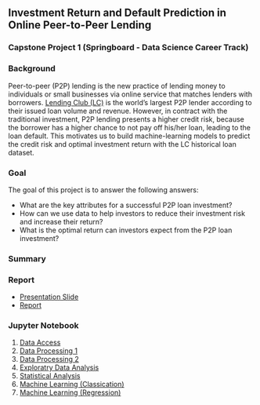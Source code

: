 ## Investment Return and Default Prediction in Online Peer-to-Peer Lending
### Capstone Project 1 (Springboard - Data Science Career Track)

### Background
Peer-to-peer (P2P) lending is the new practice of lending money to individuals or small businesses via online service that matches lenders with borrowers. [Lending Club (LC)](https://www.lendingclub.com/) is the world’s largest P2P lender according to their issued loan volume and revenue. However, in contract with the traditional investment, P2P lending presents a higher credit risk, because the borrower has a higher chance to not pay off his/her loan, leading to the loan default. This motivates us to build machine-learning models to predict the credit risk and optimal investment return with the LC historical loan dataset. 

### Goal
The goal of this project is to answer the following answers:
- What are the key attributes for a successful P2P loan investment?
- How can we use data to help investors to reduce their investment risk and increase their return?
- What is the optimal return can investors expect from the P2P loan investment?

### Summary


### Report
- [Presentation Slide](https://docs.google.com/presentation/d/1UHx2bs1HRHdULIVMbpX6N5OsZX_c8dtpSzJ78JXQQGk/edit?usp=sharing)
- [Report](https://drive.google.com/file/d/1XoPjkRsvSXUuhliZQg0Bb6j81yHDN9bk/view?usp=sharing)

### Jupyter Notebook
1) [Data Access](https://nbviewer.jupyter.org/github/cyuancheng/Lending_Club/blob/master/codes/01_LC_DataLoading.ipynb)
2) [Data Processing 1](https://nbviewer.jupyter.org/github/cyuancheng/Lending_Club/blob/master/codes/02_LC_DataPreprocessing_1.ipynb)
3) [Data Processing 2](https://nbviewer.jupyter.org/github/cyuancheng/Lending_Club/blob/master/codes/03_LC_DataPreprocessing_2.ipynb)
4) [Exploratry Data Analysis](https://nbviewer.jupyter.org/github/cyuancheng/Lending_Club/blob/master/codes/04_LC_DataStory_EDA.ipynb)
5) [Statistical Analysis](https://nbviewer.jupyter.org/github/cyuancheng/Lending_Club/blob/master/codes/05_LC_StatisticalDataAnalysis.ipynb)
6) [Machine Learning (Classication)](https://nbviewer.jupyter.org/github/cyuancheng/Lending_Club/blob/master/codes/06_LC_MachineLearning_cls.ipynb)
7) [Machine Learning (Regression)](https://nbviewer.jupyter.org/github/cyuancheng/Lending_Club/blob/master/codes/07_LC_MachineLearning_reg.ipynb)

